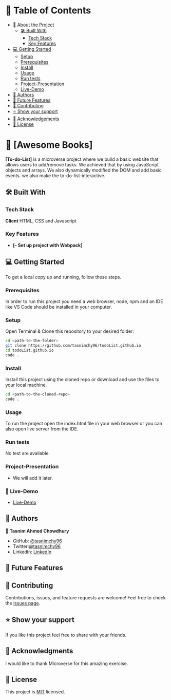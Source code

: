 # :green_book: Table of Contents

- [:book: About the Project](#about-project)
  - [:hammer_and_wrench: Built With](#built-with)
    - [Tech Stack](#tech-stack)
    - [Key Features](#key-features)
- [:computer: Getting Started](#getting-started)
  - [Setup](#setup)
  - [Prerequisites](#prerequisites)
  - [Install](#install)
  - [Usage](#usage)
  - [Run tests](#run-tests)
  - [Project-Presentation](#project-presentation)
  - [Live-Demo](#live-demo)
- [:busts_in_silhouette: Authors](#authors)
- [:telescope: Future Features](#future-features)
- [:handshake: Contributing](#contributing)
- [:star:️ Show your support](#support)
- [:pray: Acknowledgements](#acknowledgements)
- [📝 License](#license)

# :book: [Awesome Books]

**[To-do-List]** is a microverse project where we build a basic website that allows users to add/remove tasks. We achieved that by using JavaScript objects and arrays. We also dynamically modified the DOM and add basic events. we also make the to-do-list-interactive.

## :hammer_and_wrench: Built With

### Tech Stack

**Client**
HTML, CSS and Javascript

### Key Features

- **[- Set up project with Webpack]**


## :computer: Getting Started

To get a local copy up and running, follow these steps.

### Prerequisites

In order to run this project you need a web browser, node, npm and an IDE like VS Code should be installed in your computer.

### Setup

Open Terminal & Clone this repository to your desired folder:

```sh
cd <path-to-the-folder>
git clone https://github.com/tasnimchy96/todoList.github.io
cd todoList.github.io
code .
```

### Install

Install this project using the cloned repo or download and use the files to your local machine.

```sh
cd <path-to-the-cloned-repo>
code .
```

### Usage

To run the project open the index.html file in your web browser or you can also open live server from the IDE.

### Run tests

No test are available

### Project-Presentation

- We will add it later.

### :rocket: Live-Demo

- [Live-Demo]()

## :busts_in_silhouette: Authors

:bust_in_silhouette: **Tasnim Ahmed Chowdhury**

- GitHub: [@tasnimchy96](https://github.com/tasnimchy96)
- Twitter:[@tasnimchy96](https://twitter.com/tasnimchy96)
- LinkedIn: [LinkedIn](https://www.linkedin.com/in/tasnim-ahmed-chowdhury-b4504625b)

## :telescope: Future Features


## :handshake: Contributing

Contributions, issues, and feature requests are welcome!
Feel free to check the [issues page](../../issues/).

## :star:️ Show your support

If you like this project feel free to share with your friends.

## :pray: Acknowledgments

I would like to thank Microverse for this amazing exercise.

## 📝 License <a name="license"></a>

This project is [MIT](./LICENSE.md) licensed.
